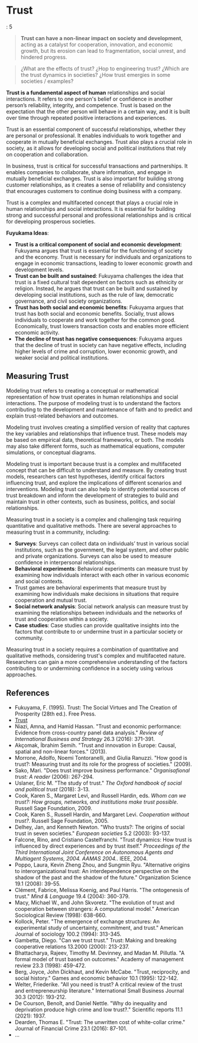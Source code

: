 # Trust

: 5

> **Trust can have a non-linear impact on society and development**, acting as a catalyst for cooperation, innovation, and economic growth, but its erosion can lead to fragmentation, social unrest, and hindered progress.
> 

> ¿What are the effects of trust? ¿Hop to engineering trust? ¿Which are the trust dynamics in societies? ¿How trust emergies in some societies / examples?
> 

**Trust is a fundamental aspect of human** relationships and social interactions. It refers to one person's belief or confidence in another person’s reliability, integrity, and competence. Trust is based on the expectation that the other person will behave in a certain way, and it is built over time through repeated positive interactions and experiences.

Trust is an essential component of successful relationships, whether they are personal or professional. It enables individuals to work together and cooperate in mutually beneficial exchanges. Trust also plays a crucial role in society, as it allows for developing social and political institutions that rely on cooperation and collaboration.

In business, trust is critical for successful transactions and partnerships. It enables companies to collaborate, share information, and engage in mutually beneficial exchanges. Trust is also important for building strong customer relationships, as it creates a sense of reliability and consistency that encourages customers to continue doing business with a company.

Trust is a complex and multifaceted concept that plays a crucial role in human relationships and social interactions. It is essential for building strong and successful personal and professional relationships and is critical for developing prosperous societies.

**Fuyukama Ideas**:

- **Trust is a critical component of social and economic development**: Fukuyama argues that trust is essential for the functioning of society and the economy. Trust is necessary for individuals and organizations to engage in economic transactions, leading to lower economic growth and development levels.
- **Trust can be built and sustained**: Fukuyama challenges the idea that trust is a fixed cultural trait dependent on factors such as ethnicity or religion. Instead, he argues that trust can be built and sustained by developing social institutions, such as the rule of law, democratic governance, and civil society organizations.
- **Trust has both social and economic benefits**: Fukuyama argues that trust has both social and economic benefits. Socially, trust allows individuals to cooperate and work together for the common good. Economically, trust lowers transaction costs and enables more efficient economic activity.
- **The decline of trust has negative consequences**: Fukuyama argues that the decline of trust in society can have negative effects, including higher levels of crime and corruption, lower economic growth, and weaker social and political institutions.

## **Measuring Trust**

Modeling trust refers to creating a conceptual or mathematical representation of how trust operates in human relationships and social interactions. The purpose of modeling trust is to understand the factors contributing to the development and maintenance of faith and to predict and explain trust-related behaviors and outcomes.

Modeling trust involves creating a simplified version of reality that captures the key variables and relationships that influence trust. These models may be based on empirical data, theoretical frameworks, or both. The models may also take different forms, such as mathematical equations, computer simulations, or conceptual diagrams.

Modeling trust is important because trust is a complex and multifaceted concept that can be difficult to understand and measure. By creating trust models, researchers can test hypotheses, identify critical factors influencing trust, and explore the implications of different scenarios and interventions. Modeling trust can also help to identify potential sources of trust breakdown and inform the development of strategies to build and maintain trust in other contexts, such as business, politics, and social relationships.

Measuring trust in a society is a complex and challenging task requiring quantitative and qualitative methods. There are several approaches to measuring trust in a community, including:

- **Surveys**: Surveys can collect data on individuals’ trust in various social institutions, such as the government, the legal system, and other public and private organizations. Surveys can also be used to measure confidence in interpersonal relationships.
- **Behavioral experiments**: Behavioral experiments can measure trust by examining how individuals interact with each other in various economic and social contexts.
- Trust games are behavioral experiments that measure trust by examining how individuals make decisions in situations that require cooperation and mutual trust.
- **Social network analysis**: Social network analysis can measure trust by examining the relationships between individuals and the networks of trust and cooperation within a society.
- **Case studies**: Case studies can provide qualitative insights into the factors that contribute to or undermine trust in a particular society or community.

Measuring trust in a society requires a combination of quantitative and qualitative methods, considering trust's complex and multifaceted nature. Researchers can gain a more comprehensive understanding of the factors contributing to or undermining confidence in a society using various approaches.

## References

- Fukuyama, F. (1995). Trust: The Social Virtues and The Creation of Prosperity (28th ed.). Free Press.
- [Trust](https://www.wikiwand.com/en/Trust_(social_science))
- Niazi, Amna, and Hamid Hassan. "Trust and economic performance: Evidence from cross-country panel data analysis." *Review of International Business and Strategy* 26.3 (2016): 371-391.
- Akçomak, İbrahim Semih. "Trust and innovation in Europe: Causal, spatial and non-linear forces." (2013).
- Morrone, Adolfo, Noemi Tontoranelli, and Giulia Ranuzzi. "How good is trust?: Measuring trust and its role for the progress of societies." (2009).
- Sako, Mari. "Does trust improve business performance." *Organisafional trust: A reader* (2006): 267-294.
- Uslaner, Eric M. "The study of trust." *The Oxford handbook of social and political trust* (2018): 3-13.
- Cook, Karen S., Margaret Levi, and Russell Hardin, eds. *Whom can we trust?: How groups, networks, and institutions make trust possible*. Russell Sage Foundation, 2009.
- Cook, Karen S., Russell Hardin, and Margaret Levi. *Cooperation without trust?*. Russell Sage Foundation, 2005.
- Delhey, Jan, and Kenneth Newton. "Who trusts?: The origins of social trust in seven societies." *European societies* 5.2 (2003): 93-137.
- Falcone, Rino, and Cristiano Castelfranchi. "Trust dynamics: How trust 
is influenced by direct experiences and by trust itself." *Proceedings of the Third International Joint Conference on Autonomous Agents and Multiagent Systems, 2004. AAMAS 2004.*. IEEE, 2004.
- Poppo, Laura, Kevin Zheng Zhou, and Sungmin Ryu. "Alternative origins to interorganizational trust: An interdependence perspective on the shadow of the past and the shadow of the future." Organization Science 19.1 (2008): 39-55.
- Clément, Fabrice, Melissa Koenig, and Paul Harris. "The ontogenesis of trust." *Mind & Language* 19.4 (2004): 360-379.
- Macy, Michael W., and John Skvoretz. "The evolution of trust and cooperation between strangers: A computational model." American Sociological Review (1998): 638-660.
- Kollock, Peter. "The emergence of exchange structures: An experimental study of uncertainty, commitment, and trust." American Journal of sociology 100.2 (1994): 313-345.
- Gambetta, Diego. "Can we trust trust." Trust: Making and breaking cooperative relations 13.2000 (2000): 213-237.
- Bhattacharya, Rajeev, Timothy M. Devinney, and Madan M. Pillutla. "A formal model of trust based on outcomes." Academy of management review 23.3 (1998): 459-472.
- Berg, Joyce, John Dickhaut, and Kevin McCabe. "Trust, reciprocity, and social history." Games and economic behavior 10.1 (1995): 122-142.
- Welter, Friederike. "All you need is trust? A critical review of the trust and entrepreneurship literature." International Small Business Journal 30.3 (2012): 193-212.
- De Courson, Benoît, and Daniel Nettle. "Why do inequality and deprivation produce high crime and low trust?." Scientific reports 11.1 (2021): 1937.
- Dearden, Thomas E. "Trust: The unwritten cost of white-collar crime." Journal of Financial Crime 23.1 (2016): 87-101.
- …